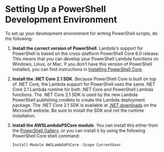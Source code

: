 # Setting Up a PowerShell Development Environment<a name="lambda-powershell-setup-dev-environment"></a>

To set up your development environment for writing PowerShell scripts, do the following:

1. **Install the correct version of PowerShell**\. Lambda's support for PowerShell is based on the cross\-platform PowerShell Core 6\.0 release\. This means that you can develop your PowerShell Lambda functions on Windows, Linux, or Mac\. If you don’t have this version of PowerShell installed, you can find instructions in [Installing PowerShell Core](https://docs.microsoft.com/en-us/powershell/scripting/install/installing-powershell?view=powershell-6#powershell-core)\.

1. **Install the \.NET Core 2\.1 SDK**\. Because PowerShell Core is built on top of \.NET Core, the Lambda support for PowerShell uses the same \.NET Core 2\.1 Lambda runtime for both \.NET Core and PowerShell Lambda functions\. The \.NET Core 2\.1 SDK is used by the new Lambda PowerShell publishing cmdlets to create the Lambda deployment package\. The \.NET Core 2\.1 SDK is available at [\.NET downloads](https://www.microsoft.com/net/download) on the Microsoft website\. Be sure to install the SDK and not the runtime installation\.

1. **Install the AWSLambdaPSCore module**\. You can install this either from the [ PowerShell Gallery](https://www.powershellgallery.com/packages/AWSLambdaPSCore), or you can install it by using the following PowerShell Core shell command:

   ```
   Install-Module AWSLambdaPSCore -Scope CurrentUser
   ```
